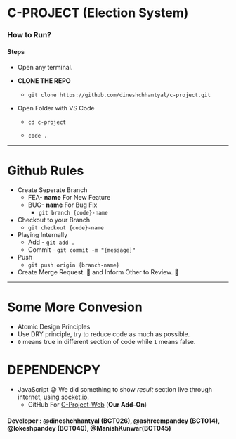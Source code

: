 # C-PROJECT (Election System)

### How to Run?

#### Steps

- Open any terminal.
- **CLONE THE REPO**

  - `git clone https://github.com/dineshchhantyal/c-project.git`

- Open Folder with VS Code

  - `cd c-project`

  - `code .`

---

# Github Rules

- Create Seperate Branch
  - FEA- **name** For New Feature
  - BUG- **name** For Bug Fix
    - `git branch {code}-name`
- Checkout to your Branch
  - `git checkout {code}-name`
- Playing Internally
  - Add - `git add .`
  - Commit - `git commit -m "{message}"`
- Push
  - `git push origin {branch-name}`
- Create Merge Request. 🎉 and Inform Other to Review. 🕺

---

# Some More Convesion

- Atomic Design Principles
- Use DRY principle, try to reduce code as much as possible.
- `0` means true in different section of code while `1` means false.

# DEPENDENCPY

- JavaScript 😀
  We did something to show _result_ section live through internet, using socket.io.
  - GitHub For [C-Project-Web](https://github.com/dineshchhantyal/c-project-web.git) (**Our Add-On**)

#### Developer : @dineshchhantyal (BCT026), @ashreempandey (BCT014), @lokeshpandey (BCT040), @ManishKunwar(BCT045)
